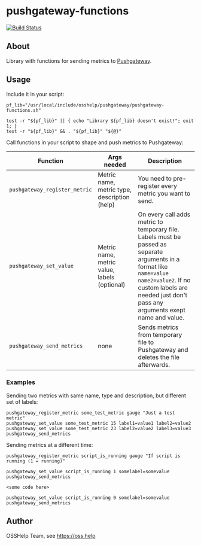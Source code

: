 # pushgateway-functions

[![Build Status](https://drone.osshelp.ru/api/badges/OSSHelp/pushgateway-functions/status.svg)](https://drone.osshelp.ru/OSSHelp/pushgateway-functions)

## About

Library with functions for sending metrics to [Pushgateway](https://gitea.osshelp.ru/ansible/pushgateway).

## Usage

Include it in your script:

``` shell
pf_lib="/usr/local/include/osshelp/pushgateway/pushgateway-functions.sh"

test -r "${pf_lib}" || { echo "Library ${pf_lib} doesn't exist!"; exit 1; }
test -r "${pf_lib}" && . "${pf_lib}" "${@}"
```

Call functions in your script to shape and push metrics to Pushgateway:

| Function | Args needed | Description |
| -------- | -------- | -------- |
| `pushgateway_register_metric` | Metric name, metric type, description (help) | You need to pre-register every metric you want to send. |
| `pushgateway_set_value` | Metric name, metric value, labels (optional) | On every call adds metric to temporary file. Labels must be passed as separate arguments in a format like `name=value name2=value2`. If no custom labels are needed just don't pass any arguments exept name and value. |
| `pushgateway_send_metrics` | none | Sends metrics from temporary file to Pushgateway and deletes the file afterwards. |

### Examples

Sending two metrics with same name, type and description, but different set of labels:

``` shell
pushgateway_register_metric some_test_metric gauge "Just a test metric"
pushgateway_set_value some_test_metric 15 label1=value1 label2=value2
pushgateway_set_value some_test_metric 23 label2=value2 label3=value3
pushgateway_send_metrics
```

Sending metrics at a different time:

``` shell
pushgateway_register_metric script_is_running gauge "If script is running (1 = running)"

pushgateway_set_value script_is_running 1 somelabel=somevalue
pushgateway_send_metrics

<some code here>

pushgateway_set_value script_is_running 0 somelabel=somevalue
pushgateway_send_metrics
```

## Author

OSSHelp Team, see <https://oss.help>
